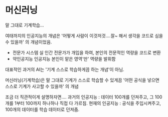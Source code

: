 # 머신러닝
말 그대로 기계학습...

여태까지의 인공지능의 개념은
'어떻게 사람이 이것저것....잘~ 해서 생각을 코드로 심을 수 있을까' 의 개념이었음.
- 전문가 시스템
    실 인간 전문가가 개입을 하여, 본인의 전문적인 역량을 코드로 변환
- 약인공지능
    인공지능 본인이 맡은 영역'만' 역량을 발휘함

대표적인 과거의 AI는 '기계 스스로 학습하게끔 하는 개념'이 아님.

머신러닝(기계학습)은 말 그대로 기계가 스스로 학습할 수 있게끔
'어떤 공식을 넣으면 스스로 기계가 사고할 수 있을까' 의 개념

조금 더 직관적이게 설명하자면....
과거의 인공지능 : 데이터 100개를 던져주고, 그 100개를 1부터 100까지 하나하나 직접 다 가르침.
현재의 인공지능 : 공식을 주입시켜주고, 100개의 데이터를 학습 데이터로 던져줌.



